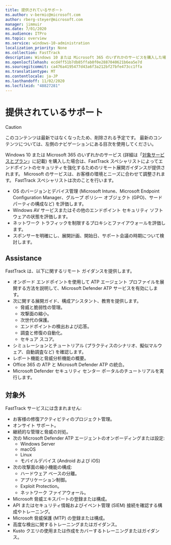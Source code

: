 ```yaml
---
title: 提供されているサポート
ms.author: v-bermic@microsoft.com
author: rberg-steyer@microsoft.com
manager: jimmuir
ms.date: 7/01/2020
ms.audience: ITPro
ms.topic: overview
ms.service: windows-10-administration
localization_priority: None
ms.collection: FastTrack
description: Windows 10 または Microsoft 365 のいずれかのサービスを購入した場合は、FastTrack スペシャリストによってエンドポイントのセキュリティを強化するためのリモート展開ガイダンスが提供されます。 Microsoft のサービスは、お客様の環境とニーズに合わせて調整されます。
ms.openlocfilehash: ecd4ff51b7db85ffab0f0e2887040621b6ea5e7d
ms.sourcegitcommit: ca476a4195477d43a6f3a212bf27bfe473cc1ffa
ms.translationtype: MT
ms.contentlocale: ja-JP
ms.lasthandoff: 11/02/2020
ms.locfileid: "48827281"
---
```

# <a name="assistance-offered"></a>提供されているサポート  

> [!CAUTION]
> このコンテンツは最新ではなくなったため、削除される予定です。 最新のコンテンツについては、左側のナビゲーションにある目次を使用してください。

Windows 10 または Microsoft 365 のいずれかのサービス (詳細は「[対象サービスとプラン](M365-eligible-services-and-plans.md)」に記載) を購入した場合は、FastTrack スペシャリストによってエンドポイントのセキュリティを強化するためのリモート展開ガイダンスが提供されます。 Microsoft のサービスは、お客様の環境とニーズに合わせて調整されます。 FastTrack スペシャリストは次のことを行います。
- OS のバージョンとデバイス管理 (Microsoft Intune、Microsoft Endpoint Configuration Manager、グループ ポリシー オブジェクト (GPO)、サード パーティの構成など) を評価します。
- Windows AV サービスまたはその他のエンドポイント セキュリティ ソフトウェアの状態を評価します。
- ネットワーク トラフィックを制限するプロキシとファイアウォールを評価します。
- スポンサーを明確にし、展開計画、開始日、サポート会議の時期について検討します。

## <a name="assistance"></a>Assistance

FastTrack は、以下に関するリモート ガイダンスを提供します。
- オンボード エンドポイントを使用して ATP エージェント プロファイルを展開する方法を説明して、Microsoft Defender ATP サービスを有効にします。
- 次に関する展開ガイド、構成アシスタント、教育を提供します。
    - 脅威と脆弱性の管理。
    - 攻撃面の縮小。
    - 次世代の保護。
    - エンドポイントの検出および応答。
    - 調査と修復の自動化。
    - セキュア スコア。
- シミュレーションとチュートリアル (プラクティスのシナリオ、擬似マルウェア、自動調査など) を確認します。
- レポート機能と脅威分析機能の概要。
- Office 365 の ATP と Microsoft Defender ATP の統合。
- Microsoft Defender セキュリティ センター ポータルのチュートリアルを実行します。

## <a name="out-of-scope"></a>対象外

FastTrack サービスには含まれません:
- お客様の修復アクティビティのプロジェクト管理。
- オンサイト サポート。
- 継続的な管理と脅威の対処。
- 次の Microsoft Defender ATP エージェントのオンボーディングまたは設定:
   - Windows Server
   - macOS
   - Linux
   - モバイルデバイス (Android および iOS)
- 次の攻撃面の縮小機能の構成:
    - ハードウェア ベースの分離。
    - アプリケーション制御。
    - Exploit Protection。
    - ネットワーク ファイアウォール。
- Microsoft 脅威エキスパートの登録または構成。
- API またはセキュリティ情報およびイベント管理 (SIEM) 接続を確認する構成やトレーニング。
- Microsoft 脅威保護 (MTP) の登録または構成。
- 高度な検出に関するトレーニングまたはガイダンス。
- Kusto クエリの使用または作成をカバーするトレーニングまたはガイダンス。
